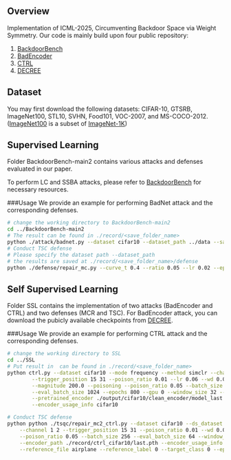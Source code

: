 
## Overview
Implementation of ICML-2025, Circumventing Backdoor Space via Weight Symmetry.
Our code is mainly build upon four public repository:
1. [BackdoorBench](https://github.com/SCLBD/BackdoorBench/)
2. [BadEncoder](https://github.com/jinyuan-jia/BadEncoder)
3. [CTRL](https://github.com/meet-cjli/CTRL)
4. [DECREE](https://github.com/GiantSeaweed/DECREE)


## Dataset
You may first download the following datasets: 
CIFAR-10, GTSRB, ImageNet100, STL10, SVHN, Food101, VOC-2007, and MS-COCO-2012.
([ImageNet100](https://www.kaggle.com/datasets/ambityga/imagenet100/data) is 
a subset of [ImageNet-1K](https://www.image-net.org/challenges/LSVRC/2012/))

## Supervised Learning
Folder BackdoorBench-main2 contains various attacks and defenses evaluated in our paper.

To perform LC and SSBA attacks, please refer to [BackdoorBench](https://github.com/SCLBD/BackdoorBench) 
for necessary resources.

###Usage
We provide an example for performing BadNet attack and the corresponding defenses. 
```bash
# change the working directory to BackdoorBench-main2
cd ../BackdoorBench-main2
# The result can be found in ./record/<save_folder_name>
python ./attack/badnet.py --dataset cifar10 --dataset_path ../data --save_folder_name badnet_ressult --pratio 0.5
# Conduct TSC defense
# Please specify the dataset path --dataset_path
# the results are saved at ./record/<save_folder_name>/defense
python ./defense/repair_mc.py --curve_t 0.4 --ratio 0.05 --lr 0.02 --epochs 200 --batch_size 256 --result_file badnet_ressult --yaml_path ./config/defense/repair-mc/cifar10.yaml --dataset cifar10 --dataset_path /../BackdoorBench-main2/data/ --fix_start --fix_end
```

## Self Supervised Learning
Folder SSL contains the implementation of two attacks (BadEncoder and CTRL) and two defenses (MCR and TSC).
For BadEncoder attack, 
you can download the pubicly available checkpoints from [DECREE](https://github.com/GiantSeaweed/DECREE).

###Usage
We provide an example for performing CTRL attack and the corresponding defenses. 
```bash
# change the working directory to SSL
cd ../SSL
# Put result in  can be found in ./record/<save_folder_name>
python ctrl.py --dataset cifar10 --mode frequency --method simclr --channel 1 2 \
        --trigger_position 15 31 --poison_ratio 0.01 --lr 0.06 --wd 0.0005 \
        --magnitude 200.0 --poisoning --poison_ratio 0.05 --batch_size 1024 \
        --eval_batch_size 1024 --epochs 800 --gpu 0 --window_size 32 --trial test --result_file ./ctrl_cifar10 \
        --pretrained_encoder ./output/cifar10/clean_encoder/model_last.pth \
        --encoder_usage_info cifar10

# Conduct TSC defense
python python ./tsqc/repair_mc2_ctrl.py --dataset cifar10 --ds_dataset stl10 --mode frequency --random_seed 0 \
    --channel 1 2 --trigger_position 15 31 --poison_ratio 0.01 --wd 0.0005 --magnitude 100.0 \
    --poison_ratio 0.05 --batch_size 256 --eval_batch_size 64 --window_size 32 --result_file ./ctrl_cifar10 \
    --encoder_path ./record/ctrl_cifar10/last.pth --encoder_usage_info cifar10 \
    --reference_file airplane --reference_label 0 --target_class 0 --epochs 200 --curve_t 0.25 --saving_curve 1  --ratio 0.05 --fix_start --fix_end --lr 0.002 --arch resnet18
```